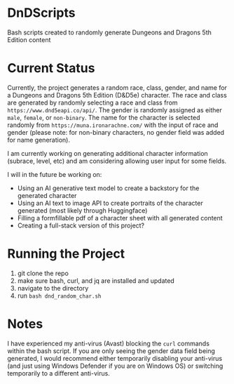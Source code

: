 # DnDScripts
Bash scripts created to randomly generate Dungeons and Dragons 5th Edition content

# Current Status

Currently, the project generates a random race, class, gender, and name for a Dungeons and Dragons 5th Edition (D&D5e) character. The race and class are generated by randomly selecting a race and class from `https://www.dnd5eapi.co/api/`. The gender is randomly assigned as either `male`, `female`, or `non-binary`. The name for the character is selected randomly from `https://muna.ironarachne.com/` with the input of race and gender (please note: for non-binary characters, no gender field was added for name generation).

I am currently working on generating additional character information (subrace, level, etc) and am considering allowing user input for some fields.

I will in the future be working on:
* Using an AI generative text model to create a backstory for the generated character
* Using an AI text to image API to create portraits of the character generated (most likely through Huggingface)
* Filling a formfillable pdf of a character sheet with all generated content
* Creating a full-stack version of this project?
  
# Running the Project

1) git clone the repo
2) make sure bash, curl, and jq are installed and updated
3) navigate to the directory
4) run `bash dnd_random_char.sh`

# Notes
I have experienced my anti-virus (Avast) blocking the `curl` commands within the bash script. If you are only seeing the gender data field being generated, I would recommend either temporarily disabling your anti-virus (and just using Windows Defender if you are on Windows OS) or switching temporarily to a different anti-virus.
